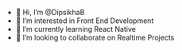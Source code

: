 - 👋 Hi, I’m @DipsikhaB
- 👀 I’m interested in Front End Development
- 🌱 I’m currently learning React Native
- 💞️ I’m looking to collaborate on Realtime Projects

<!---
DipsikhaB/DipsikhaB is a ✨ special ✨ repository because its `README.md` (this file) appears on your GitHub profile.
You can click the Preview link to take a look at your changes.
--->
